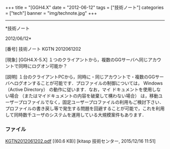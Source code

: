 ﻿+++
title = "[GGH4.X"
date = "2012-06-12"
tags = ["技術ノート"]
categories = ["tech"]
banner = "img/technote.jpg"
+++

-----------------------------------------------------------------------------------------------------------------------------

*技術ノート

2012/06/12*


[番号]
技術ノート KGTN 2012061202

[現象]
[GGH4.X-5.X]
１つのクライアントから，複数のGGサーバへ同じアカウントで同時にログオン可能か？

[説明]
１台のクライアントPCから，同時に・同じアカウントで・複数のGGサーバへログオンすることが可能です．プロファイルの制御については，
Windows （Active Directory） の動作に従います．なお，マイ
ドキュメントを使用しない場合
（またはマイドキュメントの内容を破棄して構わない場合）
は，移動ユーザープロファイルでなく，固定ユーザープロファイルの利用もご検討下さい．プロファイルの書き戻し等で発生する問題を回避することが可能で，これを利用して同時数千ユーザのシステムを運用している大規模案件もあります．


### ファイル

 
 


[KGTN2012061202.pdf](http://techreport.kitasp.net/attachments/download/2339/KGTN2012061202.pdf)
 [(60.6 KB)] [kitasp 技術センター, 2015/12/16
11:51]


 


 

